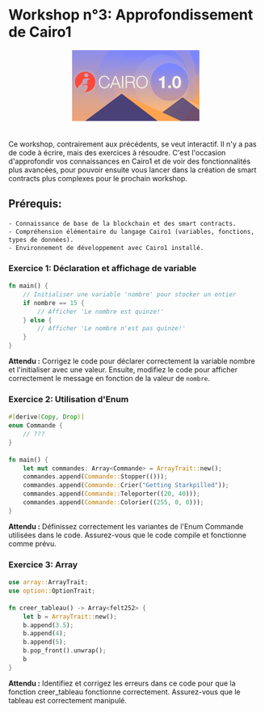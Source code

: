 # Workshop n°3: Approfondissement de Cairo1

<p align="center">
  <img src="../assets/Cairo-V1.webp" alt="Starknet forest" width="50%"style="margin-bottom: 20px;"/>
</p>

Ce workshop, contrairement aux précédents, se veut interactif. Il n'y a pas de code à écrire, mais des exercices à résoudre. C'est l'occasion d'approfondir vos connaissances en Cairo1 et de voir des fonctionnalités plus avancées, pour pouvoir ensuite vous lancer dans la création de smart contracts plus complexes pour le prochain workshop.

## Prérequis:
    - Connaissance de base de la blockchain et des smart contracts.
    - Compréhension élémentaire du langage Cairo1 (variables, fonctions, types de données).
    - Environnement de développement avec Cairo1 installé.



### Exercice 1: Déclaration et affichage de variable

```rust
fn main() {
    // Initialiser une variable 'nombre' pour stocker un entier
    if nombre == 15 {
        // Afficher 'Le nombre est quinze!'
    } else {
        // Afficher 'Le nombre n'est pas quinze!'
    }
}
```

**Attendu :** Corrigez le code pour déclarer correctement la variable nombre et l'initialiser avec une valeur. Ensuite, modifiez le code pour afficher correctement le message en fonction de la valeur de `nombre`.


### Exercice 2: Utilisation d'Enum

```rust
#[derive(Copy, Drop)]
enum Commande {
    // ???
}

fn main() {
    let mut commandes: Array<Commande> = ArrayTrait::new();
    commandes.append(Commande::Stopper(()));
    commandes.append(Commande::Crier("Getting Starkpilled"));
    commandes.append(Commande::Teleporter((20, 40)));
    commandes.append(Commande::Colorier((255, 0, 0)));
}
```

**Attendu :** Définissez correctement les variantes de l'Enum Commande utilisées dans le code. Assurez-vous que le code compile et fonctionne comme prévu.


### Exercice 3: Array

```rust
use array::ArrayTrait;
use option::OptionTrait;

fn creer_tableau() -> Array<felt252> {
    let b = ArrayTrait::new();
    b.append(3.5);
    b.append(4);
    b.append(5);
    b.pop_front().unwrap();
    b
}
```

**Attendu :** Identifiez et corrigez les erreurs dans ce code pour que la fonction creer_tableau fonctionne correctement. Assurez-vous que le tableau est correctement manipulé.